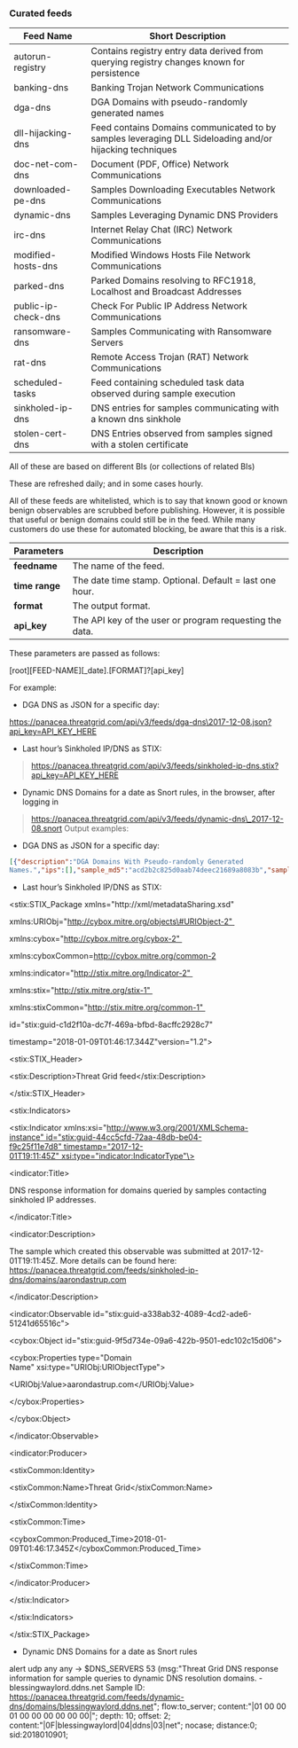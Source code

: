 ### Curated feeds
Feed Name           | Short Description                                                                                       |
|---------------------|---------------------------------------------------------------------------------------------------------|
| autorun-registry    | Contains registry entry data derived from querying registry changes known for persistence               |
| banking-dns         | Banking Trojan Network Communications                                                                   |
| dga-dns             | DGA Domains with pseudo-randomly generated names                                                        |
| dll-hijacking-dns   | Feed contains Domains communicated to by samples leveraging DLL Sideloading and/or hijacking techniques |
| doc-net-com-dns     | Document (PDF, Office) Network Communications                                                           |
| downloaded-pe-dns   | Samples Downloading Executables Network Communications                                                  |
| dynamic-dns         | Samples Leveraging Dynamic DNS Providers                                                                |
| irc-dns             | Internet Relay Chat (IRC) Network Communications                                                        |
| modified-hosts-dns  | Modified Windows Hosts File Network Communications                                                      |
| parked-dns          | Parked Domains resolving to RFC1918, Localhost and Broadcast Addresses                                  |
| public-ip-check-dns | Check For Public IP Address Network Communications                                                      |
| ransomware-dns      | Samples Communicating with Ransomware Servers                                                           |
| rat-dns             | Remote Access Trojan (RAT) Network Communications                                                       |
| scheduled-tasks     | Feed containing scheduled task data observed during sample execution                                    |
| sinkholed-ip-dns    | DNS entries for samples communicating with a known dns sinkhole                                         |
| stolen-cert-dns     | DNS Entries observed from samples signed with a stolen certificate                                      |

All of these are based on different BIs (or collections of related BIs)

These are refreshed daily; and in some cases hourly.

All of these feeds are whitelisted, which is to say that known good or known
benign observables are scrubbed before publishing. However, it is possible that
useful or benign domains could still be in the feed. While many customers do use
these for automated blocking, be aware that this is a risk.

| **Parameters** | **Description**                                         |
|----------------|---------------------------------------------------------|
| **feedname**   | The name of the feed.                                   |
| **time range** | The date time stamp. Optional. Default = last one hour. |
| **format**     | The output format.                                      |
| **api\_key**   | The API key of the user or program requesting the data. |

These parameters are passed as follows:

[root][FEED-NAME][_date].[FORMAT]?[api_key]

For example:

-   DGA DNS as JSON for a specific day:

https://panacea.threatgrid.com/api/v3/feeds/dga-dns\2017-12-08.json?api_key=API_KEY_HERE

-   Last hour’s Sinkholed IP/DNS as STIX:

>   https://panacea.threatgrid.com/api/v3/feeds/sinkholed-ip-dns.stix?api_key=API_KEY_HERE

-   Dynamic DNS Domains for a date as Snort rules, in the browser, after logging
   in

>   https://panacea.threatgrid.com/api/v3/feeds/dynamic-dns\_2017-12-08.snort
Output examples:

-   DGA DNS as JSON for a specific day:
```json
[{"description":"DGA Domains With Pseudo-randomly Generated
Names.","ips":[],"sample_md5":"acd2b2c825d0aab74deec21689a8083b","sample":"https://panacea.threatgrid.com/feeds/dga-dns/samples/a9be440b8dcce0976014f0cf135e989c","sample_sha256":"ac94c3aac541da704a7499cd1b819f416c370d5ec743420d3ebd0d700e52de64","info":"https://panacea.threatgrid.com/feeds/dga-dns/domains/uoddxmt.ru","domain":"uoddxmt.ru","sample_sha1":"6b840f854c316bda04e58a18613a815f5feef8fd","timestamp":"2017-12-08T00:28:01Z"}]
```
-   Last hour’s Sinkholed IP/DNS as STIX:

\<stix:STIX\_Package xmlns="http://xml/metadataSharing.xsd" 

xmlns:URIObj="http://cybox.mitre.org/objects\#URIObject-2" 

xmlns:cybox="http://cybox.mitre.org/cybox-2" 

xmlns:cyboxCommon=<http://cybox.mitre.org/common-2>

xmlns:indicator="http://stix.mitre.org/Indicator-2" 

xmlns:stix="http://stix.mitre.org/stix-1" 

xmlns:stixCommon="http://stix.mitre.org/common-1" 

id="stix:guid-c1d2f10a-dc7f-469a-bfbd-8acffc2928c7" 

timestamp="2018-01-09T01:46:17.344Z"version="1.2"\>

\<stix:STIX\_Header\>

\<stix:Description\>Threat Grid feed\</stix:Description\>

\</stix:STIX\_Header\>

\<stix:Indicators\>

\<stix:Indicator xmlns:xsi="http://www.w3.org/2001/XMLSchema-instance" id="stix:guid-44cc5cfd-72aa-48db-be04-f9c25f11e7d8" timestamp="2017-12-01T19:11:45Z" xsi:type="indicator:IndicatorType"\>

\<indicator:Title\>

DNS response information for domains queried by samples contacting sinkholed IP
addresses.

\</indicator:Title\>

\<indicator:Description\>

The sample which created this observable was submitted at 2017-12-01T19:11:45Z.
More details can be found here:
https://panacea.threatgrid.com/feeds/sinkholed-ip-dns/domains/aarondastrup.com

\</indicator:Description\>

\<indicator:Observable id="stix:guid-a338ab32-4089-4cd2-ade6-51241d65516c"\>

\<cybox:Object id="stix:guid-9f5d734e-09a6-422b-9501-edc102c15d06"\>

\<cybox:Properties type="Domain Name" xsi:type="URIObj:URIObjectType"\>

\<URIObj:Value\>aarondastrup.com\</URIObj:Value\>

\</cybox:Properties\>

\</cybox:Object\>

\</indicator:Observable\>

\<indicator:Producer\>

\<stixCommon:Identity\>

\<stixCommon:Name\>Threat Grid\</stixCommon:Name\>

\</stixCommon:Identity\>

\<stixCommon:Time\>

\<cyboxCommon:Produced\_Time\>2018-01-09T01:46:17.345Z\</cyboxCommon:Produced\_Time\>

\</stixCommon:Time\>

\</indicator:Producer\>

\</stix:Indicator\>

\</stix:Indicators\>

\</stix:STIX\_Package\>

-   Dynamic DNS Domains for a date as Snort rules

alert udp any any -\> \$DNS\_SERVERS 53 (msg:"Threat Grid DNS response
information for sample queries to dynamic DNS resolution domains. -
blessingwaylord.ddns.net Sample ID:
https://panacea.threatgrid.com/feeds/dynamic-dns/domains/blessingwaylord.ddns.net";
flow:to\_server; content:"\|01 00 00 01 00 00 00 00 00 00\|"; depth: 10; offset:
2; content:"\|0F\|blessingwaylord\|04\|ddns\|03\|net"; nocase; distance:0;
sid:2018010901;
